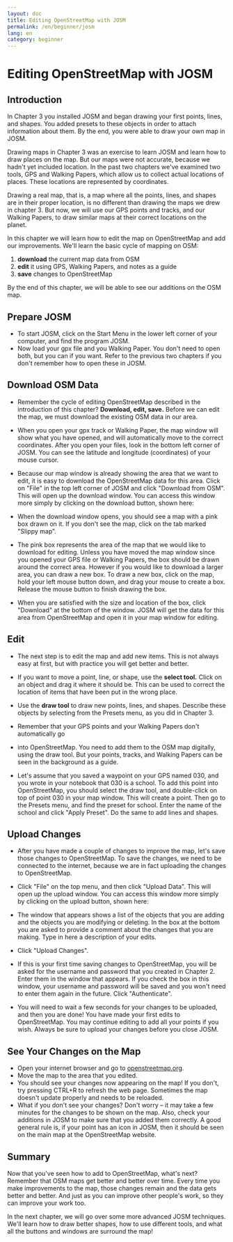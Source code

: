 ```yaml
---
layout: doc
title: Editing OpenStreetMap with JOSM
permalink: /en/beginner/josm
lang: en
category: beginner
---
```


Editing OpenStreetMap with JOSM
===============================

Introduction
------------

In Chapter 3 you installed JOSM and began drawing your first points,
lines, and shapes. You added presets to these objects in order to attach
information about them. By the end, you were able to draw your own map
in JOSM.

Drawing maps in Chapter 3 was an exercise to learn JOSM and learn how to
draw places on the map. But our maps were not accurate, because we
hadn't yet included location. In the past two chapters we've examined
two tools, GPS and Walking Papers, which allow us to collect actual
locations of places. These locations are represented by coordinates.

Drawing a real map, that is, a map where all the points, lines, and
shapes are in their proper location, is no different than drawing the
maps we drew in chapter 3. But now, we will use our GPS points and
tracks, and our Walking Papers, to draw similar maps at their correct
locations on the planet.

In this chapter we will learn how to edit the map on OpenStreetMap and
add our improvements. We'll learn the basic cycle of mapping on OSM:

1.  **download** the current map data from OSM
2.  **edit** it using GPS, Walking Papers, and notes as a guide
3.  **save** changes to OpenStreetMap

By the end of this chapter, we will be able to see our additions on the
OSM map.

Prepare JOSM
------------

-   To start JOSM, click on the Start Menu in the lower left corner of
    your computer, and find the program JOSM.
-   Now load your gpx file and you Walking Paper. You don't need to open
    both, but you can if you want. Refer to the previous two chapters if
    you don't remember how to open these in JOSM.

Download OSM Data
-----------------

-   Remember the cycle of editing OpenStreetMap described in the
    introduction of this chapter? **Download, edit, save.** Before we
    can edit the map, we must download the existing OSM data in our
    area.
-   When you open your gpx track or Walking Paper, the map window will
    show what you have opened, and will automatically move to the
    correct coordinates. After you open your files, look in the bottom
    left corner of JOSM. You can see the latitude and longitude
    (coordinates) of your mouse cursor.

-   Because our map window is already showing the area that we want to
    edit, it is easy to download the OpenStreetMap data for this area.
    Click on "File" in the top left corner of JOSM and click "Download
    from OSM". This will open up the download window. You can access
    this window more simply by clicking on the download button, shown
    here:

-   When the download window opens, you should see a map with a pink box
    drawn on it. If you don't see the map, click on the tab marked
    "Slippy map".

-   The pink box represents the area of the map that we would like to
    download for editing. Unless you have moved the map window since you
    opened your GPS file or Walking Papers, the box should be drawn
    around the correct area. However if you would like to download a
    larger area, you can draw a new box. To draw a new box, click on the
    map, hold your left mouse button down, and drag your mouse to create
    a box. Release the mouse button to finish drawing the box.
-   When you are satisfied with the size and location of the box, click
    "Download" at the bottom of the window. JOSM will get the data for
    this area from OpenStreetMap and open it in your map window for
    editing.

Edit
----

-   The next step is to edit the map and add new items. This is not
    always easy at first, but with practice you will get better and
    better.
-   If you want to move a point, line, or shape, use the **select
    tool.** Click on an object and drag it where it should be. This can
    be used to correct the location of items that have been put in the
    wrong place.

-   Use the **draw tool** to draw new points, lines, and shapes.
    Describe these objects by selecting from the Presets menu, as you
    did in Chapter 3.
-   Remember that your GPS points and your Walking Papers don't
    automatically go
-   into OpenStreetMap. You need to add them to the OSM map digitally,
    using the draw tool. But your points, tracks, and Walking Papers can
    be seen in the background as a guide.
-   Let's assume that you saved a waypoint on your GPS named 030, and
    you wrote in your notebook that 030 is a school. To add this point
    into OpenStreetMap, you should select the draw tool, and
    double-click on top of point 030 in your map window. This will
    create a point. Then go to the Presets menu, and find the preset for
    school. Enter the name of the school and click "Apply Preset". Do
    the same to add lines and shapes.

Upload Changes
--------------

-   After you have made a couple of changes to improve the map, let's
    save those changes to OpenStreetMap. To save the changes, we need to
    be connected to the internet, because we are in fact uploading the
    changes to OpenStreetMap.
-   Click "File" on the top menu, and then click "Upload Data". This
    will open up the upload window. You can access this window more
    simply by clicking on the upload button, shown here:

-   The window that appears shows a list of the objects that you are
    adding and the objects you are modifying or deleting. In the box at
    the bottom you are asked to provide a comment about the changes that
    you are making. Type in here a description of your edits.

-   Click "Upload Changes".
-   If this is your first time saving changes to OpenStreetMap, you will
    be asked for the username and password that you created in Chapter
    2. Enter them in the window that appears. If you check the box in
    this window, your username and password will be saved and you won't
    need to enter them again in the future. Click "Authenticate".

-   You will need to wait a few seconds for your changes to be uploaded,
    and then you are done! You have made your first edits to
    OpenStreetMap. You may continue editing to add all your points if
    you wish. Always be sure to upload your changes before you close
    JOSM.

See Your Changes on the Map
---------------------------

-   Open your internet browser and go to
    [openstreetmap.org](http://www.openstreetmap.org/).
-   Move the map to the area that you edited.
-   You should see your changes now appearing on the map! If you don't,
    try pressing CTRL+R to refresh the web page. Sometimes the map
    doesn't update properly and needs to be reloaded.
-   What if you don't see your changes? Don't worry – it may take a few
    minutes for the changes to be shown on the map. Also, check your
    additions in JOSM to make sure that you added them correctly. A good
    general rule is, if your point has an icon in JOSM, then it should
    be seen on the main map at the OpenStreetMap website.

Summary
-------

Now that you've seen how to add to OpenStreetMap, what's next? Remember
that OSM maps get better and better over time. Every time you make
improvements to the map, those changes remain and the data gets better
and better. And just as you can improve other people's work, so they can
improve your work too.

In the next chapter, we will go over some more advanced JOSM techniques.
We'll learn how to draw better shapes, how to use different tools, and
what all the buttons and windows are surround the map!
